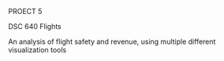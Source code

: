 PROECT 5

DSC 640 Flights

An analysis of flight safety and revenue, using multiple different visualization tools
